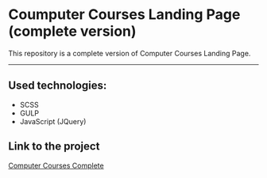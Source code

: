 # Coumputer Courses Landing Page (complete version)

This repository is a complete version of Computer Courses Landing Page. 

---

## Used technologies:

* SCSS
* GULP
* JavaScript (JQuery)

## Link to the project

[Computer Courses Complete](https://lonerr7.github.io/Computer-Courses-Complete/ "Computer Courses Landing Page")